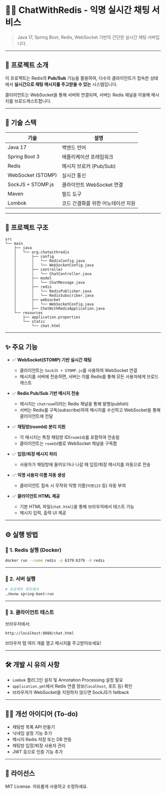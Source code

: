 # 🧑‍💬 ChatWithRedis - 익명 실시간 채팅 서비스

> Java 17, Spring Boot, Redis, WebSocket 기반의 간단한 실시간 채팅 서버입니다.

---

## 🚀 프로젝트 소개

이 프로젝트는 Redis의 **Pub/Sub** 기능을 활용하여,
다수의 클라이언트가 접속한 상태에서 **실시간으로 채팅 메시지를 주고받을 수 있는** 시스템입니다.

클라이언트는 WebSocket을 통해 서버와 연결되며, 서버는 Redis 채널을 이용해 메시지를 브로드캐스트합니다.

---

## 🔧 기술 스택

| 기술 | 설명 |
|------|------|
| Java 17 | 백엔드 언어 |
| Spring Boot 3 | 애플리케이션 프레임워크 |
| Redis | 메시지 브로커 (Pub/Sub) |
| WebSocket (STOMP) | 실시간 통신 |
| SockJS + STOMP.js | 클라이언트 WebSocket 연결 |
| Maven | 빌드 도구 |
| Lombok | 코드 간결화를 위한 어노테이션 지원 |

---

## 📁 프로젝트 구조

```
src
└── main
    ├── java
    │   └── org.chatwithredis
    │       ├── config
    │       │   └── RedisConfig.java
    │       │   └── WebSocketConfig.java
    │       ├── controller
    │       │   └── ChatController.java
    │       ├── model
    │       │   └── ChatMessage.java
    │       ├── redis
    │       │   └── RedisPublisher.java
    │       │   └── RedisSubscriber.java
    │       ├── websocket
    │       │   └── WebSocketConfig.java
    │       ├── ChatWithRedisApplication.java
    └── resources
        ├── application.properties
        └── static
            └── chat.html
```

---

## ✨ 주요 기능

- ✅ **WebSocket(STOMP) 기반 실시간 채팅**
    - 클라이언트는 `SockJS + STOMP.js`를 사용하여 WebSocket 연결
    - 메시지를 서버에 전송하면, 서버는 이를 Redis를 통해 모든 사용자에게 브로드캐스트

- ✅ **Redis Pub/Sub 기반 메시지 전송**
    - 메시지는 `chatroom`이라는 Redis 채널을 통해 발행(publish)
    - 서버는 Redis를 구독(subscribe)하여 메시지를 수신하고 WebSocket을 통해 클라이언트에 전달

- ✅ **채팅방(roomId) 분리 지원**
    - 각 메시지는 특정 채팅방 ID(`roomId`)를 포함하여 전송됨
    - 클라이언트는 `roomId`별로 WebSocket 채널을 구독함

- ✅ **입장/퇴장 메시지 처리**
    - 사용자가 채팅방에 들어오거나 나갈 때 입장/퇴장 메시지를 자동으로 전송

- ✅ **익명 사용자 이름 자동 생성**
    - 클라이언트 접속 시 무작위 익명 이름(`익명123` 등) 자동 부여

- ✅ **클라이언트 HTML 제공**
    - 기본 HTML 파일(`chat.html`)을 통해 브라우저에서 테스트 가능
    - 메시지 입력, 출력 UI 제공

---

## ⚙️ 실행 방법

### 🔸 1. Redis 실행 (Docker)

```bash
docker run --name redis -p 6379:6379 -d redis
```

---

### 🔸 2. 서버 실행

```bash
# 프로젝트 루트에서
./mvnw spring-boot:run
```

---

### 🔸 3. 클라이언트 테스트

브라우저에서:

```
http://localhost:8080/chat.html
```

브라우저 탭 여러 개를 열고 메시지를 주고받아보세요!

---

## 🛠️ 개발 시 유의 사항

- `Lombok` 플러그인 설치 및 Annotation Processing 설정 필요
- `application.yml`에서 Redis 연결 정보(`localhost`, 포트 등) 확인
- 브라우저가 WebSocket을 지원하지 않으면 SockJS가 fallback

---

## 🙋‍♂️ 개선 아이디어 (To-do)

- 채팅방 목록 API 만들기
- 닉네임 설정 기능 추가
- 메시지 Redis 저장 또는 DB 연동
- 채팅방 입장/퇴장 사용자 관리
- JWT 등으로 인증 기능 추가

---

## 📜 라이선스

MIT License. 자유롭게 사용하고 수정하세요.